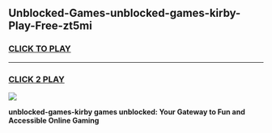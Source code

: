 
## Unblocked-Games-unblocked-games-kirby-Play-Free-zt5mi
<h3>
<a href="https://premium76.site?title=unblocked-games-kirby&ref=15A">CLICK TO PLAY</a></h3>
<hr>

<h3>
<a href="https://premium76.site?title=unblocked-games-kirby&ref=15A">CLICK 2 PLAY</a>
  
</h3>

<a href="https://premium76.site?title=unblocked-games-kirby&ref=15A"><img src="https://clearcache.store/games.png"></a>


**unblocked-games-kirby games unblocked: Your Gateway to Fun and Accessible Online Gaming**
